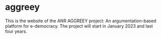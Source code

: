 # aggreey
This is the website of the ANR AGGREEY project: An argumentation-based platform for e-democracy. The project will start in January 2023 and last four years. 
